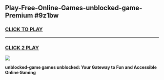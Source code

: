 
## Play-Free-Online-Games-unblocked-game-Premium #9z1bw
<h3>
<a href="https://premium.freeplayer.one?title=unblocked-game&ref=8M">CLICK TO PLAY</a></h3>
<hr>

<h3>
<a href="https://premium.freeplayer.one?title=unblocked-game&ref=8M">CLICK 2 PLAY</a>
  
</h3>

<a href="https://premium.freeplayer.one?title=unblocked-game&ref=8M"><img src="https://clearcache.store/games.png"></a>


**unblocked-game games unblocked: Your Gateway to Fun and Accessible Online Gaming**
